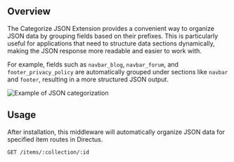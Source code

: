 ## Overview

The Categorize JSON Extension provides a convenient way to organize JSON data by grouping fields based on their prefixes. This is particularly useful for applications that need to structure data sections dynamically, making the JSON response more readable and easier to work with.

For example, fields such as `navbar_blog`, `navbar_forum`, and `footer_privacy_policy` are automatically grouped under sections like `navbar` and `footer`, resulting in a more structured JSON output.

![Example of JSON categorization](https://i.imgur.com/IRD2afO.png)

## Usage

After installation, this middleware will automatically organize JSON data for specified item routes in Directus.

```
GET /items/:collection/:id
```
